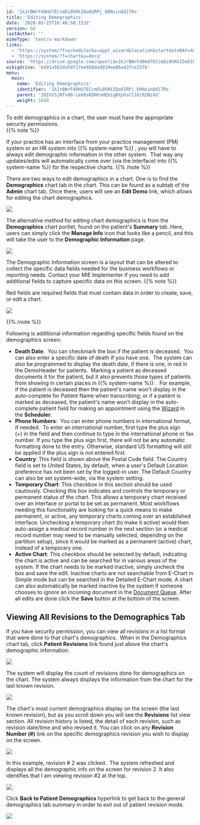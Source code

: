 ```yaml
---
id: '1kJrBWrFd8Hd7ECcmDi0hRkIDo01RPj_bRNxinQd17Rs'
title: 'Editing Demographics'
date: '2020-03-25T16:40:50.153Z'
version: 66
lastAuthor: ''
mimeType: 'text/x-markdown'
links:
  - 'https://system/?f=scheduler&s=appt_wizard&location&startdateDAY=4&startdateMONTH=12&startdateYEAR=2018&startdateTIME=05:08pm'
  - 'https://system/?f=chart&s=docq'
source: 'https://drive.google.com/open?id=1kJrBWrFd8Hd7ECcmDi0hRkIDo01RPj_bRNxinQd17Rs'
wikigdrive: 'b491a582da59717ee958da4919ee86a43fce25fb'
menu:
  main:
    name: 'Editing Demographics'
    identifier: '1kJrBWrFd8Hd7ECcmDi0hRkIDo01RPj_bRNxinQd17Rs'
    parent: '1DIVVSjNfv48-LekRsKDHFuHEm1gBYphsCC18iR2WikU'
    weight: 1040
---
```

To edit demographics in a chart, the user must have the appropriate security permissions.    
{{% note %}}

If your practice has an interface from your practice management (PM) system or an HR system into {{% system-name %}} , you will have to always edit demographic information in the other system.  That way any updates/edits will automatically come over (via the interface) into {{% system-name %}} for the respective charts.
{{% /note %}}

There are two ways to edit demographics in a chart. One is to find the **Demographics** chart tab in the chart. This can be found as a subtab of the **Admin** chart tab. Once there, users will see an **Edit Demo** link, which allows for editing the chart demographics.

  
![](../editing-demographics.assets/432fa8066f4a948b857acf83336383ed.png)  


The alternative method for editing chart demographics is from the **Demographics** chart portlet, found on the patient's **Summary** tab. Here, users can simply click the **Manage Info** icon that looks like a pencil, and this will take the user to the **Demographic Information** page.

  
![](../editing-demographics.assets/fd7e1152f23eb97036dce60e60e41ff7.png)  


The Demographic Information screen is a layout that can be altered to collect the specific data fields needed for the business workflows or reporting needs. Contact your MIE Implementer if you need to add additional fields to capture specific data on this screen.
{{% note %}}

Red fields are required fields that must contain data in order to create, save, or edit a chart.

  
![](../editing-demographics.assets/ad6b8cbf0e372e5003bbefaa2f389ad2.png)  


{{% /note %}}

Following is additional information regarding specific fields found on the demographics screen:
* <strong>Death Date</strong>:  You can checkmark the box if the patient is deceased.  You can also enter a specific date of death if you have one.  The system can also be programmed to display the death date, if there is one, in red in the DemoHeader for patients.  Marking a patient as deceased documents it for the patient, but it also prevents those types of patients from showing in certain places in {{% system-name %}} .  For example, if the patient is deceased then the patient's name won't display in the auto-complete for Patient Name when transcribing; or if a patient is marked as deceased, the patient's name won't display in the auto-complete patient field for making an appointment using the [Wizard](https://system/?f=scheduler&s=appt_wizard&location&startdateDAY=4&startdateMONTH=12&startdateYEAR=2018&startdateTIME=05:08pm) in the <strong>Scheduler</strong>.
* <strong>Phone Numbers</strong>:  You can enter phone numbers in international format, if needed.  To enter an international number, first type the plus sign (+) in the field and then continue to type in the international phone or fax number. If you type the plus sign first, there will not be any automatic formatting done to the entry. Otherwise, standard US formatting will still be applied if the plus sign is not entered first. 
* <strong>Country</strong>:<strong> </strong>This field is shown above the Postal Code field. The Country field is set to United States, by default, when a user's Default Location preference has not been set by the logged-in user. The Default Country can also be set system-wide, via the system setting.
* <strong>Temporary Chart</strong>: This checkbox in this section should be used cautiously. Checking this box indicates and controls the temporary or permanent status of the chart. This allows a temporary chart received over an interface or portal to be set as permanent. Most workflows needing this functionality are looking for a quick means to make permanent, or active, any temporary charts coming over an established interface. Unchecking a temporary chart (to make it active) would then auto-assign a medical record number in the next section (or a medical record number may need to be manually selected, depending on the partition setup), since it would be marked as a permanent (active) chart, instead of a temporary one.
* <strong>Active Chart</strong>: This checkbox should be selected by default, indicating the chart is active and can be searched for in various areas of the system. If the chart needs to be marked inactive, simply uncheck the box and save the edit. Inactive charts are not searchable from E-Chart in Simple mode but can be searched in the Detailed E-Chart mode. A chart can also automatically be marked inactive by the system if someone chooses to ignore an incoming document in the [Document Queue](https://system/?f=chart&s=docq).
After all edits are done click the **Save** button at the bottom of the screen.
  
## **Viewing All Revisions to the Demographics Tab**  

If you have security permission, you can view all revisions in a list format that were done to that chart's demographics.  When in the Demographics chart tab, click **Patient Revisions** link found just above the chart's demographic information.

  
![](../editing-demographics.assets/5a68afd91ecf98f47236025af1f24dfb.png)  


The system will display the count of revisions done for demographics on the chart. The system always displays the information from the chart for the last known revision.

  
![](../editing-demographics.assets/e63e7916ebbeb1405e15b90375942c5c.png)  


The chart's most current demographics display on the screen (the last known revision), but as you scroll down you will see the **Revisions** list view section. All revision history is listed, the detail of each revision, such as revision date/time and who revised it.
You can click on any **Revision Number (#)** link on the specific demographics revision you wish to display on the screen.

  
![](../editing-demographics.assets/c0f99623005d00697b00447bf627703d.png)  


In this example, revision # 2 was clicked.  The system refreshed and displays all the demographic info on the screen for revision 2. It also identifies that I am viewing revision #2 at the top.

  
![](../editing-demographics.assets/e5f9fe5627c0532b84ed2ff53dfceb25.png)  


Click **Back to Patient Demographics** hyperlink to get back to the general demographics tab summary in order to exit out of patient revision mode.

  
![](../editing-demographics.assets/c675d2615454bfff2dfe0457e0d263bb.png)  

